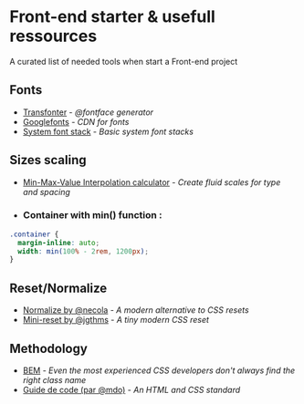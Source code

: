 # Front-end starter & usefull ressources
A curated list of needed tools when start a Front-end project

## Fonts

* [Transfonter](https://transfonter.org/) - _@fontface generator_
* [Googlefonts](https://fonts.google.com/) - _CDN for fonts_
* [System font stack](https://systemfontstack.com) - _Basic system font stacks_

## Sizes scaling

* [Min-Max-Value Interpolation calculator](https://min-max-calculator.9elements.com/) - _Create fluid scales for type and spacing_
* ### Container with min() function :
```css
.container {
  margin-inline: auto;
  width: min(100% - 2rem, 1200px);
}
```

## Reset/Normalize
* [Normalize by @necola](https://github.com/necolas/normalize.css) - _A modern alternative to CSS resets_
* [Mini-reset by @jgthms](https://github.com/jgthms/minireset.css) - _A tiny modern CSS reset_

## Methodology

* [BEM](https://9elements.com/bem-cheat-sheet/) - _Even the most experienced CSS developers don't always find the right class name_
* [Guide de code (par @mdo)](http://pixelastic.github.io/code-guide/) - _An HTML and CSS standard_